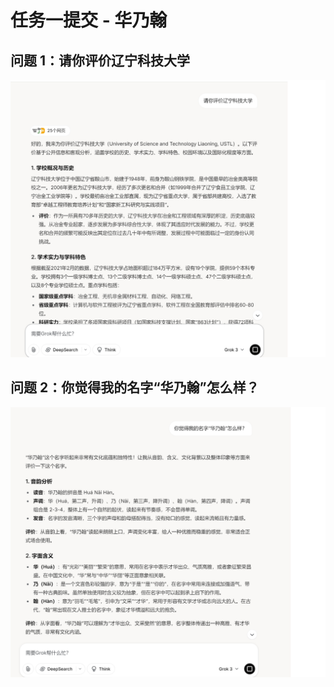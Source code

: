 # 任务一提交 - 华乃翰

## 问题 1：请你评价辽宁科技大学
![辽宁科技大学评价](../images/liaoning-university.png)

## 问题 2：你觉得我的名字“华乃翰”怎么样？
![名字评价](../images/name-evaluation.png)
